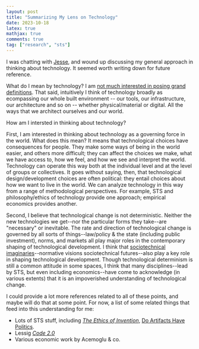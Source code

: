 ```yaml
---
layout: post
title: "Summarizing My Lens on Technology"
date: 2023-10-18
latex: true
mathjax: true
comments: true
tag: ["research", "sts"]
---
```


I was chatting with [Jesse](https://jessecallahanbryant.substack.com/), and wound up discussing my general approach in thinking about technology. It seemed worth writing down for future reference.

What do I mean by technology? I am [not much interested in posing grand definitions](https://jeffreyfossett.com/2021/09/20/philosophy-of-tech-sts-universalism.html). That said, intuitively I think of technology broadly as ecompassing our whole built environment -- our tools, our infrastructure, our architecture and so on -- whether physical/material or digital. All the ways that we architect ourselves and our world.

How am I intersted in thinking about technology?

First, I am interested in thinking about technology as a governing force in the world. What does this mean? It means that technological choices have consequences for people. They make some ways of being in the world easier, and others more difficult; they can affect the choices we make, what we have access to, how we feel, and how we see and interpret the world. Technology can operate this way both at the individual level and at the level of groups or collectives. It goes without saying, then, that technological design/development choices are often political: they entail choices about how we want to live in the world. We can analyze technology in this way from a range of methodological perspectives. For example, STS and philosophy/ethics of technology provide one approach; empirical economics provides another.

Second, I believe that technological change is not deterministic. Neither the new technologies we get--nor the particular forms they take--are "necessary" or inevitable. The rate and direction of technological change is governed by all sorts of things--law/policy & the state (including public investment), norms, and markets all play major roles in the contemporary shaping of technological development. I think that [sociotechnical imaginaries](https://sts.hks.harvard.edu/research/platforms/imaginaries/imaginaries-faqs/)--normative visions sociotechnical futures--also play a key role in shaping technological development. Though technological determinism is still a common attitude in some spaces, I think that many disciplines--lead by STS, but even including economics--have come to acknowledge (in various extents) that it is an impoverished understanding of technological change.

I could provide a lot more references related to all of these points, and maybe will do that at some point. For now, a list of some related things that feed into this understanding for me:

- Lots of STS stuff, including [_The Ethics of Invention_](https://www.amazon.com/Ethics-Invention-Technology-Human-Future/dp/039307899X), [Do Artifacts Have Politics](https://www.jstor.org/stable/20024652).
- Lessig [_Code 2.0_](https://en.wikipedia.org/wiki/Code:_Version_2.0)
- Various economic work by Acemoglu & co.
